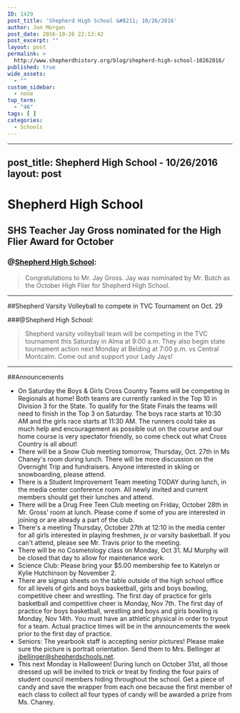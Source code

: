 ```yaml
---
ID: 1429
post_title: 'Shepherd High School &#8211; 10/26/2016'
author: Jon Morgan
post_date: 2016-10-26 22:13:42
post_excerpt: ""
layout: post
permalink: >
  http://www.shepherdhistory.org/blog/shepherd-high-school-10262016/
published: true
wide_assets:
  - ""
custom_sidebar:
  - none
top_term:
  - "46"
tags: [ ]
categories:
  - Schools
---
```

---
post_title: Shepherd High School - 10/26/2016
layout: post
---


# Shepherd High School

## SHS Teacher Jay Gross nominated for the High Flier Award for October



### @[Shepherd High School](https://www.facebook.com/shepherdmihs/?fref=nf):
> Congratulations to Mr. Jay Gross. Jay was nominated by Mr. Butch as the October High Flier for Shepherd High School.

- - -
##Shepherd Varsity Volleyball to compete in TVC Tournament on Oct. 29

###@Shepherd High School:
> Shepherd varsity volleyball team will be competing in the TVC tournament this Saturday in Alma at 9:00 a.m. They also begin state tournament action next Monday at Belding at 7:00 p.m. vs Central Montcalm. Come out and support your Lady Jays!
- - -

##Announcements
- On Saturday the Boys &amp; Girls Cross Country Teams will be competing in Regionals at home! Both teams are currently ranked in the Top 10 in Division 3 for the State. To qualify for the State Finals the teams will need to finish in the Top 3 on Saturday. The boys race starts at 10:30 AM and the girls race starts at 11:30 AM. The runners could take as much help and encouragement as possible out on the course and our home course is very spectator friendly, so come check out what Cross Country is all about!
- There will be a Snow Club meeting tomorrow, Thursday, Oct. 27th in Ms Chaney's room during lunch. There will be more discussion on the Overnight Trip and fundraisers. Anyone interested in skiing or snowboarding, please attend.
- There is a Student Improvement Team meeting TODAY during lunch, in the media center conference room. All newly invited and current members should get their lunches and attend.
- There will be a Drug Free Teen Club meeting on Friday, October 28th in Mr. Gross' room at lunch. Please come if some of you are interested in joining or are already a part of the club.
- There's a meeting Thursday, October 27th at 12:10 in the media center for all girls interested in playing freshmen, jv or varsity basketball. If you can't attend, please see Mr. Travis prior to the meeting.
- There will be no Cosmetology class on Monday, Oct 31. MJ Murphy will be closed that day to allow for maintenance work.
- Science Club: Please bring your $5.00 membership fee to Katelyn or Kylie Hutchinson by November 2.
- There are signup sheets on the table outside of the high school office for all levels of girls and boys basketball, girls and boys bowling, competitive cheer and wrestling. The first day of practice for girls basketball and competitive cheer is Monday, Nov 7th. The first day of practice for boys basketball, wrestling and boys and girls bowling is Monday, Nov 14th. You must have an athletic physical in order to tryout for a team. Actual practice times will be in the announcements the week prior to the first day of practice.
- Seniors: The yearbook staff is accepting senior pictures! Please make sure the picture is portrait orientation. Send them to Mrs. Bellinger at jbellinger@shepherdschools.net.
- This next Monday is Halloween! During lunch on October 31st, all those dressed up will be invited to trick or treat by finding the four pairs of student council members hiding throughout the school. Get a piece of candy and save the wrapper from each one because the first member of each class to collect all four types of candy will be awarded a prize from Ms. Chaney.